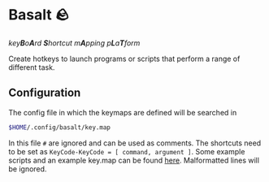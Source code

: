 # Basalt 🪨

*key**B**o**A**rd **S**hortcut m**A**pping p**L**a**T**form*

Create hotkeys to launch programs or scripts that perform a range of different task.

## Configuration
The config file in which the keymaps are defined will be searched in
```sh
$HOME/.config/basalt/key.map
```
In this file `#` are ignored and can be used as comments. The shortcuts need to be set as `KeyCode-KeyCode = [ command, argument ]`. Some example scripts and an example key.map can be found [here](https://github.com/gwirn/basalt/tree/master/examples). Malformatted lines will be ignored.
